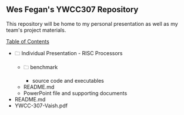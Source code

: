 ## Wes Fegan's YWCC307 Repository  
This repository will be home to my personal presentation as well as my team's project materials.  

<u>Table of Contents</u>  
<ul>
  <li>&#128448;&nbsp;Individual Presentation - RISC Processors</li>
  <ul>
    <li>&#128448;&nbsp;benchmark</li>
    <ul>
      <li>source code and executables</li>
    </ul>
	<li>README.md</li>
    <li>PowerPoint file and supporting documents</li>
  </ul>
  <li>README.md</li>
  <li>YWCC-307-Vaish.pdf</li>
</ul>
